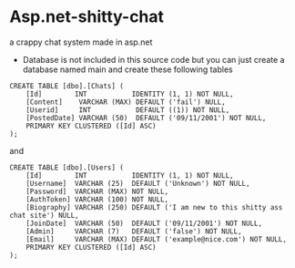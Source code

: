 # Asp.net-shitty-chat
a crappy chat system made in asp.net
- Database is not included in this source code but you can just create a database named main and create these following tables

````
CREATE TABLE [dbo].[Chats] (
    [Id]        INT           IDENTITY (1, 1) NOT NULL,
    [Content]    VARCHAR (MAX) DEFAULT ('fail') NULL,
    [Userid]     INT           DEFAULT ((1)) NOT NULL,
    [PostedDate] VARCHAR (50)  DEFAULT ('09/11/2001') NOT NULL,
    PRIMARY KEY CLUSTERED ([Id] ASC)
);
````


and

````
CREATE TABLE [dbo].[Users] (
    [Id]        INT           IDENTITY (1, 1) NOT NULL,
    [Username]  VARCHAR (25)  DEFAULT ('Unknown') NOT NULL,
    [Password]  VARCHAR (MAX) NOT NULL,
    [AuthToken] VARCHAR (100) NOT NULL,
    [Biography] VARCHAR (250) DEFAULT ('I am new to this shitty ass chat site') NULL,
    [JoinDate]  VARCHAR (50)  DEFAULT ('09/11/2001') NOT NULL,
    [Admin]     VARCHAR (7)   DEFAULT ('false') NOT NULL,
    [Email]     VARCHAR (MAX) DEFAULT ('example@nice.com') NOT NULL,
    PRIMARY KEY CLUSTERED ([Id] ASC)
);
````
